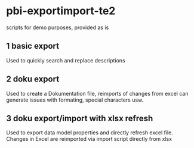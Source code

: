 # pbi-exportimport-te2
scripts for demo purposes, provided as is

## 1 basic export
Used to quickly search and replace descriptions

## 2 doku export
Used to create a Dokumentation file, reimports of changes from excel can generate issues with formating, special characters usw.

## 3 doku export/import with xlsx refresh
Used to export data model properties and directly refresh excel file. Changes in Excel are reimported via import script directly from xlsx
